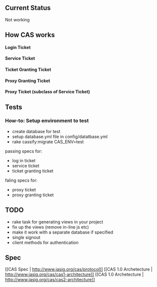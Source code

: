 ## Current Status

Not working

## How CAS works

#### Login Ticket

#### Service Ticket

#### Ticket Granting Ticket

#### Proxy Granting Ticket

#### Proxy Ticket (subclass of Service Ticket)

## Tests

### How-to: Setup environment to test
* create database for test
* setup database.yml file in config/datatbase.yml
* rake cassify:migrate CAS_ENV=test

passing specs for:

* log in ticket
* service ticket
* ticket granting ticket

faling specs for:

* proxy ticket
* proxy granting ticket

## TODO

* rake task for generating views in your project
* fix up the views (remove in-line js etc)
* make it work with a separate database if specified
* single signout
* client methods for authentication

## Spec

[[CAS Spec | http://www.jasig.org/cas/protocol]]
[[CAS 1.0 Archetecture | http://www.jasig.org/cas/cas1-architecture]]
[[CAS 1.0 Archetecture | http://www.jasig.org/cas/cas2-architecture]]
